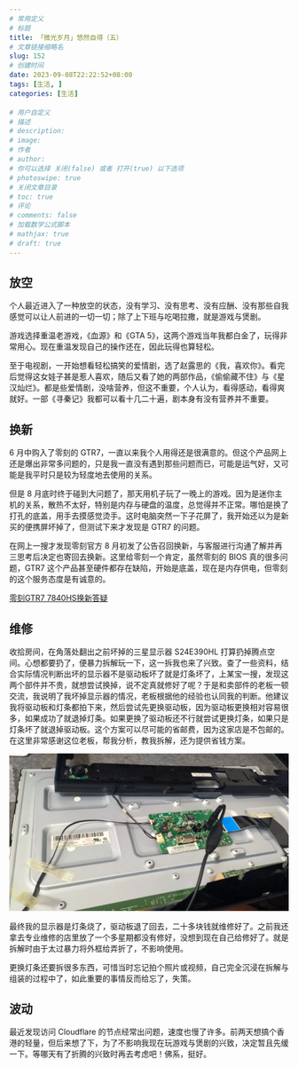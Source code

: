 ```yaml
---
# 常用定义
# 标题
title: 「微光岁月」悠然自得（五）
# 文章链接缩略名
slug: 152
# 创建时间
date: 2023-09-08T22:22:52+08:00
tags: [生活, ]
categories: [生活]

# 用户自定义
# 描述
# description: 
# image: 
# 作者
# author: 
# 你可以选择 关闭(false) 或者 打开(true) 以下选项
# photoswipe: true
# 关闭文章目录
# toc: true
# 评论
# comments: false
# 加载数学公式脚本
# mathjax: true
# draft: true
---
```

## 放空

个人最近进入了一种放空的状态，没有学习、没有思考、没有应酬、没有那些自我感觉可以让人前进的一切一切；除了上下班与吃喝拉撒，就是游戏与煲剧。

游戏选择重温老游戏，《血源》和《GTA 5》，这两个游戏当年我都白金了，玩得非常用心。现在重温发现自己的操作还在，因此玩得也算轻松。

至于电视剧，一开始想看轻松搞笑的爱情剧，选了赵露思的《我，喜欢你》。看完后觉得这女娃子甚是惹人喜欢，随后又看了她的两部作品，《偷偷藏不住》与《星汉灿烂》。都是些爱情剧，没啥营养，但这不重要，个人认为，看得感动，看得爽就好。一部《寻秦记》我都可以看十几二十遍，剧本身有没有营养并不重要。

## 换新

6 月中购入了零刻的 GTR7，一直以来我个人用得还是很满意的。但这个产品网上还是爆出非常多问题的，只是我一直没有遇到那些问题而已，可能是运气好，又可能是我平时只是较为轻度地去使用的关系。

但是 8 月底时终于碰到大问题了，那天用机子玩了一晚上的游戏。因为是迷你主机的关系，散热不太好，特别是内存与硬盘的温度，总觉得并不正常。哪怕是换了打孔的底盖，用手去摸感觉烫手。这时电脑突然一下子花屏了，我开始还以为是新买的便携屏坏掉了，但测试下来才发现是 GTR7 的问题。

在网上一搜才发现零刻官方 8 月初发了公告召回换新，与客服进行沟通了解并再三思考后决定也寄回去换新。这里给零刻一个肯定，虽然零刻的 BIOS 真的很多问题，GTR7 这个产品甚至硬件都存在缺陷，开始是底盖，现在是内存供电，但零刻的这个服务态度是有诚意的。

[零刻GTR7 7840HS换新答疑](https://www.bilibili.com/read/cv25870548/)

## 维修

收拾房间，在角落处翻出之前坏掉的三星显示器 S24E390HL 打算扔掉腾点空间。心想都要扔了，便暴力拆解玩一下，这一拆我也来了兴致。查了一些资料，结合实际情况判断出坏的显示器不是驱动板坏了就是灯条坏了，上某宝一搜，发现这两个部件并不贵，就想尝试换掉，说不定真就修好了呢？于是和卖部件的老板一顿交流，我说明了我坏掉显示器的情况，老板根据他的经验也认同我的判断。他建议我将驱动板和灯条都拍下来，然后尝试先更换驱动板，因为驱动板更换相对容易很多，如果成功了就退掉灯条。如果更换了驱动板还不行就尝试更换灯条，如果只是灯条坏了就退掉驱动板。这个方案可以尽可能的省邮费，因为这家店是不包邮的。在这里非常感谢这位老板，帮我分析，教我拆解，还为提供省钱方案。

![显示器_20230908221647](postImages/laomai/i/显示器_20230908221647.jpeg)

最终我的显示器是灯条烧了，驱动板退了回去，二十多块钱就维修好了。之前我还拿去专业维修的店里放了一个多星期都没有修好，没想到现在自己给修好了。就是拆解时由于太过暴力将外框给弄折了，不影响使用。

更换灯条还要拆很多东西，可惜当时忘记拍个照片或视频，自己完全沉浸在拆解与组装的过程中了，如此重要的事情反而给忘了，失策。

## 波动

最近发现访问 Cloudflare 的节点经常出问题，速度也慢了许多。前两天想搞个香港的轻量，但后来想了下，为了不影响我现在玩游戏与煲剧的兴致，决定暂且先缓一下。等哪天有了折腾的兴致时再去考虑吧！佛系，挺好。
